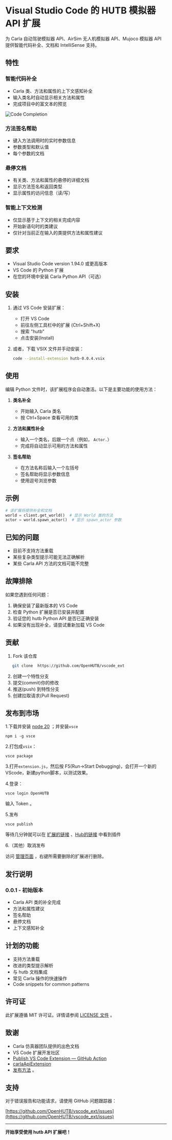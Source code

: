 # Visual Studio Code 的 HUTB 模拟器 API 扩展

为 Carla 自动驾驶模拟器 API、AirSim 无人机模拟器 API、Mujoco 模拟器 API 提供智能代码补全、文档和 IntelliSense 支持。

## 特性

### 智能代码补全

- Carla 类、方法和属性的上下文感知补全
- 输入类名时自动显示相关方法和属性
- 完成项目中的富文本的预览

![Code Completion](images/completion.gif)


### 方法签名帮助

- 键入方法调用时的实时参数信息
- 参数类型和默认值
- 每个参数的文档


### 悬停文档
- 有关类、方法和属性的悬停的详细文档
- 显示方法签名和返回类型
- 显示属性的访问信息（读/写）

### 智能上下文检测
- 仅显示基于上下文的相关完成内容
- 开始新语句时的类建议
- 仅针对当前正在输入的类提供方法和属性建议

## 要求

- Visual Studio Code version 1.94.0 或更高版本
- VS Code 的 Python 扩展
- 在您的环境中安装 Carla Python API（可选）

## 安装

1. 通过 VS Code 安装扩展：
   - 打开 VS Code
   - 前往左侧工具栏中的扩展 (Ctrl+Shift+X)
   - 搜索 "hutb"
   - 点击安装(Install)

2. 或者，下载 VSIX 文件并手动安装：
   ```bash
   code --install-extension hutb-0.0.4.vsix
   ```

## 使用

编辑 Python 文件时，该扩展程序会自动激活。以下是主要功能的使用方法：

1. **类名补全**
   - 开始输入 Carla 类名
   - 按 Ctrl+Space 查看可用的类
   
2. **方法和属性补全**
   - 输入一个类名，后跟一个点（例如， `Actor.`）
   - 完成将自动显示可用的方法和属性
   
3. **签名帮助**
   - 在方法名称后输入一个左括号
   - 签名帮助将显示参数信息
   - 使用逗号浏览参数

## 示例

```python
# 该扩展将提供补全和文档
world = client.get_world()  # 显示 World 类的方法
actor = world.spawn_actor()  # 显示 spawn_actor 参数
```

## 已知的问题

- 目前不支持方法重载
- 某些复杂类型提示可能无法正确解析
- 某些 Carla API 方法的文档可能不完整

## 故障排除

如果您遇到任何问题：

1. 确保安装了最新版本的 VS Code
2. 检查 Python 扩展是否已安装并配置
3. 验证您的 hutb Python API 是否已正确安装
4. 如果没有出现补全，请尝试重新加载 VS Code

## 贡献

1. Fork 该仓库

``` bash
   git clone  https://github.com/OpenHUTB/vscode_ext
```

2. 创建一个特性分支
3. 提交(commit)你的修改
4. 推送(push) 到特性分支
5. 创建拉取请求(Pull Request)

## 发布到市场

1.下载并安装 [node 20](https://nodejs.org/en/download) ；并安装`vsce`
```shell
npm i -g vsce
```

2.打包成`vsix`：
```shell
vsce package
```

3.打开`extension.js`，然后按 F5(Run->Start Debugging)，会打开一个新的VScode，新建python脚本，以测试效果。

4.登录：
```shell
vsce login OpenHUTB
```
输入 Token 。

5.发布
```shell
vsce publish
```

等待几分钟就可以在 [扩展的链接](https://marketplace.visualstudio.com/items?itemName=OpenHUTB.hutbapi) 、[Hub的链接](https://marketplace.visualstudio.com/manage/publishers/OpenHUTB/extensions/hutbapi/hub) 中看到插件


6.（其他）取消发布

访问 [管理页面](https://marketplace.visualstudio.com/manage/) ，右键所需要删除的扩展进行删除。

## 发行说明

### 0.0.1 - 初始版本
- Carla API 类的补全完成
- 方法和属性建议
- 签名帮助
- 悬停文档
- 上下文感知补全

## 计划的功能

- 支持方法重载
- 改进的类型提示解析
- 与 hutb 文档集成
- 常见 Carla 操作的快速操作
- Code snippets for common patterns

## 许可证

此扩展遵循 MIT 许可证。详情请参阅 [LICENSE 文件](./LICENSE) 。

## 致谢

- Carla 仿真器团队提供的出色文档
- VS Code 扩展开发社区
- [Publish VS Code Extension — GitHub Action](https://github.com/marketplace/actions/publish-vs-code-extension)
- [carlaApiExtension](https://github.com/OpenHUTB/vscode_ext)
- [发布方法](https://juejin.cn/post/7402800227810852900) 。

## 支持

对于错误报告和功能请求，请使用 GitHub 问题跟踪器：

[https://github.com/OpenHUTB/vscode_ext/issues](https://github.com/OpenHUTB/vscode_ext/issues)

---

**开始享受使用 hutb API 扩展吧！**
